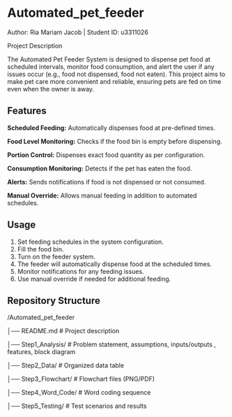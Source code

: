 # Automated_pet_feeder
Author: Ria Mariam Jacob | Student ID: u3311026

Project Description

The Automated Pet Feeder System is designed to dispense pet food at scheduled intervals, monitor food consumption, and alert the user if any issues occur (e.g., food not dispensed, food not eaten). This project aims to make pet care more convenient and reliable, ensuring pets are fed on time even when the owner is away.

## Features

**Scheduled Feeding:** Automatically dispenses food at pre-defined times.

**Food Level Monitoring:** Checks if the food bin is empty before dispensing.

**Portion Control:** Dispenses exact food quantity as per configuration.

**Consumption Monitoring:** Detects if the pet has eaten the food.

**Alerts:** Sends notifications if food is not dispensed or not consumed.

**Manual Override:** Allows manual feeding in addition to automated schedules.

## Usage

1. Set feeding schedules in the system configuration.
2. Fill the food bin.
3. Turn on the feeder system.
4. The feeder will automatically dispense food at the scheduled times.
5. Monitor notifications for any feeding issues.
6. Use manual override if needed for additional feeding.

## Repository Structure

/Automated_pet_feeder

│── README.md               # Project description

│── Step1_Analysis/         # Problem statement, assumptions, inputs/outputs , features, block diagram

│── Step2_Data/             # Organized data table

│── Step3_Flowchart/        # Flowchart files (PNG/PDF)

│── Step4_Word_Code/        # Word coding sequence

│── Step5_Testing/          # Test scenarios and results
